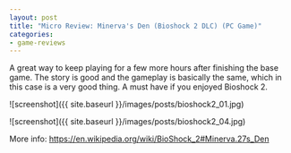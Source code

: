 ```yaml
---
layout: post
title: "Micro Review: Minerva's Den (Bioshock 2 DLC) (PC Game)"
categories:
- game-reviews
---
```



A great way to keep playing for a few more hours after finishing the base game. The story is good and the gameplay is basically the same, which in this case is a very good thing. A must have if you enjoyed Bioshock 2.


![screenshot]({{ site.baseurl }}/images/posts/bioshock2_01.jpg)

![screenshot]({{ site.baseurl }}/images/posts/bioshock2_04.jpg)

<p>More info: <a href="https://en.wikipedia.org/wiki/BioShock_2#Minerva.27s_Den">https://en.wikipedia.org/wiki/BioShock_2#Minerva.27s_Den</a><p>

